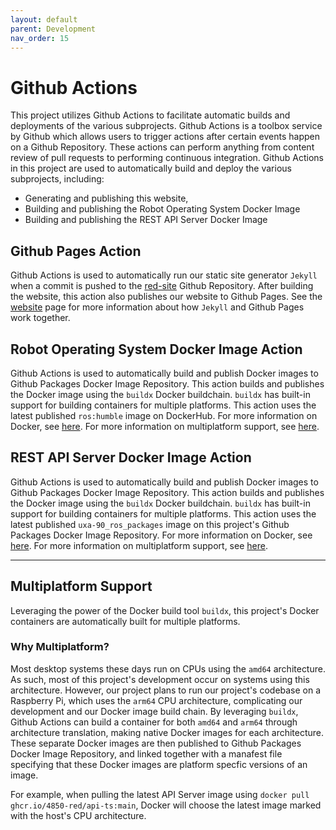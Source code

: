 ```yaml
---
layout: default
parent: Development
nav_order: 15
---
```


# Github Actions
This project utilizes Github Actions to facilitate automatic builds and deployments of the various subprojects. Github Actions is a toolbox service by Github which allows users to trigger actions after certain events happen on a Github Repository. These actions can perform anything from content review of pull requests to performing continuous integration. Github Actions in this project are used to automatically build and deploy the various subprojects, including:
- Generating and publishing this website, 
- Building and publishing the Robot Operating System Docker Image
- Building and publishing the REST API Server Docker Image

## Github Pages Action
Github Actions is used to automatically run our static site generator `Jekyll` when a commit is pushed to the [red-site](https://github.com/4850-red/red-site) Github Repository. After building the website, this action also publishes our website to Github Pages. See the [website](website) page for more information about how `Jekyll` and Github Pages work together.

## Robot Operating System Docker Image Action
Github Actions is used to automatically build and publish Docker images to Github Packages Docker Image Repository. This action builds and publishes the Docker image using the `buildx` Docker buildchain. `buildx` has built-in support for building containers for multiple platforms. This action uses the latest published `ros:humble` image on DockerHub. For more information on Docker, see [here](docker#robot-operating-system-container). For more information on multiplatform support, see [here](#multiplatform-support).

## REST API Server Docker Image Action
Github Actions is used to automatically build and publish Docker images to Github Packages Docker Image Repository. This action builds and publishes the Docker image using the `buildx` Docker buildchain. `buildx` has built-in support for building containers for multiple platforms. This action uses the latest published `uxa-90_ros_packages` image on this project's Github Packages Docker Image Repository. For more information on Docker, see [here](docker#rest-api-container). For more information on multiplatform support, see [here](#multiplatform-support).

---

## Multiplatform Support
Leveraging the power of the Docker build tool `buildx`, this project's Docker containers are automatically built for multiple platforms.

### Why Multiplatform?
Most desktop systems these days run on CPUs using the `amd64` architecture. As such, most of this project's development occur on systems using this architecture. However, our project plans to run our project's codebase on a Raspberry Pi, which uses the `arm64` CPU architecture, complicating our development and our Docker image build chain. By leveraging `buildx`, Github Actions can build a container for both `amd64` and `arm64` through architecture translation, making native Docker images for each architecture. These separate Docker images are then published to Github Packages Docker Image Repository, and linked together with a manafest file specifying that these Docker images are platform specfic versions of an image. 

For example, when pulling the latest API Server image using `docker pull ghcr.io/4850-red/api-ts:main`, Docker will choose the latest image marked with the host's CPU architecture.